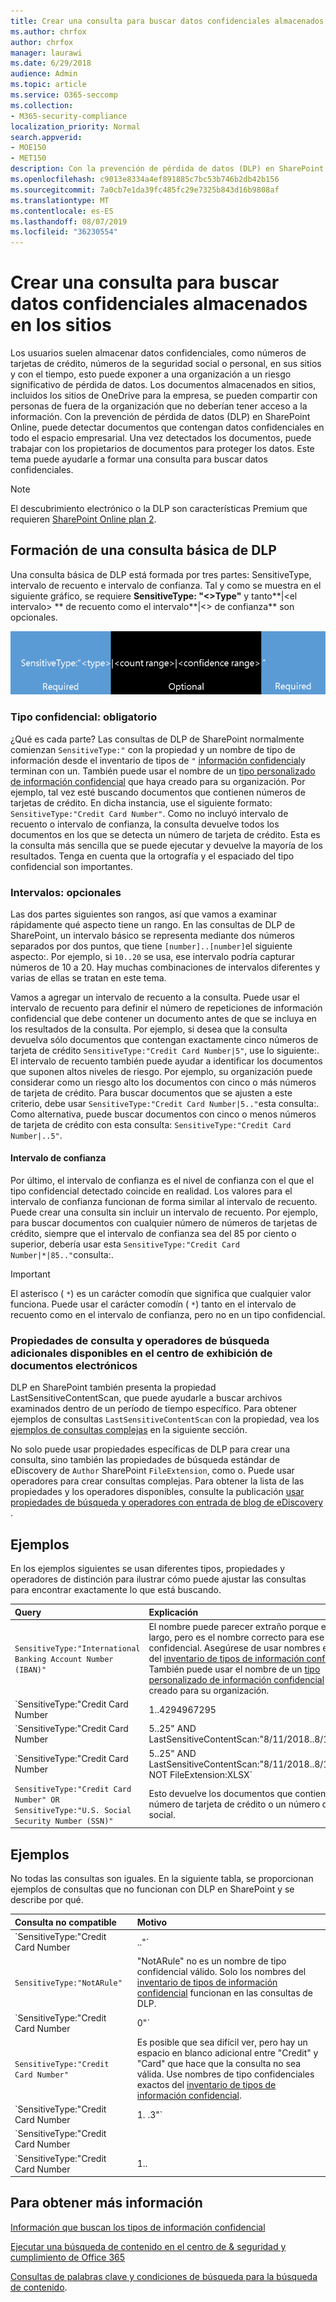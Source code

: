 ```yaml
---
title: Crear una consulta para buscar datos confidenciales almacenados en los sitios
ms.author: chrfox
author: chrfox
manager: laurawi
ms.date: 6/29/2018
audience: Admin
ms.topic: article
ms.service: O365-seccomp
ms.collection:
- M365-security-compliance
localization_priority: Normal
search.appverid:
- MOE150
- MET150
description: Con la prevención de pérdida de datos (DLP) en SharePoint Online, puede detectar documentos que contengan datos confidenciales en todo el espacio empresarial. Una vez detectados los documentos, puede trabajar con los propietarios de documentos para proteger los datos. Este tema puede ayudarle a formar una consulta para buscar datos confidenciales.
ms.openlocfilehash: c9013e8334a4ef891885c7bc53b746b2db42b156
ms.sourcegitcommit: 7a0cb7e1da39fc485fc29e7325b843d16b9808af
ms.translationtype: MT
ms.contentlocale: es-ES
ms.lasthandoff: 08/07/2019
ms.locfileid: "36230554"
---
```

# <a name="form-a-query-to-find-sensitive-data-stored-on-sites"></a>Crear una consulta para buscar datos confidenciales almacenados en los sitios

Los usuarios suelen almacenar datos confidenciales, como números de tarjetas de crédito, números de la seguridad social o personal, en sus sitios y con el tiempo, esto puede exponer a una organización a un riesgo significativo de pérdida de datos. Los documentos almacenados en sitios, incluidos los sitios de OneDrive para la empresa, se pueden compartir con personas de fuera de la organización que no deberían tener acceso a la información. Con la prevención de pérdida de datos (DLP) en SharePoint Online, puede detectar documentos que contengan datos confidenciales en todo el espacio empresarial. Una vez detectados los documentos, puede trabajar con los propietarios de documentos para proteger los datos. Este tema puede ayudarle a formar una consulta para buscar datos confidenciales.
  
> [!NOTE]
> El descubrimiento electrónico o la DLP son características Premium que requieren [SharePoint Online plan 2](https://go.microsoft.com/fwlink/?LinkId=510080). 
  
## <a name="forming-a-basic-dlp-query"></a>Formación de una consulta básica de DLP

Una consulta básica de DLP está formada por tres partes: SensitiveType, intervalo de recuento e intervalo de confianza. Tal y como se muestra en el siguiente gráfico, se requiere **SensitiveType: "\<\>Type"** y tanto**|\<el intervalo\> ** de recuento como el intervalo**|\<\> de confianza** son opcionales. 
  
![Consulta de ejemplo dividida entre obligatorio y opcional](media/DLP-query-example-text.png)
  
### <a name="sensitive-type---required"></a>Tipo confidencial: obligatorio

¿Qué es cada parte? Las consultas de DLP de SharePoint normalmente comienzan `SensitiveType:"` con la propiedad y un nombre de tipo de información desde el inventario de tipos de `"` [información confidencial](https://go.microsoft.com/fwlink/?LinkID=509999)y terminan con un. También puede usar el nombre de un [tipo personalizado de información confidencial](create-a-custom-sensitive-information-type.md) que haya creado para su organización. Por ejemplo, tal vez esté buscando documentos que contienen números de tarjetas de crédito. En dicha instancia, use el siguiente formato: `SensitiveType:"Credit Card Number"`. Como no incluyó intervalo de recuento o intervalo de confianza, la consulta devuelve todos los documentos en los que se detecta un número de tarjeta de crédito. Esta es la consulta más sencilla que se puede ejecutar y devuelve la mayoría de los resultados. Tenga en cuenta que la ortografía y el espaciado del tipo confidencial son importantes. 
  
### <a name="ranges---optional"></a>Intervalos: opcionales

Las dos partes siguientes son rangos, así que vamos a examinar rápidamente qué aspecto tiene un rango. En las consultas de DLP de SharePoint, un intervalo básico se representa mediante dos números separados por dos puntos, que tiene `[number]..[number]`el siguiente aspecto:. Por ejemplo, si `10..20` se usa, ese intervalo podría capturar números de 10 a 20. Hay muchas combinaciones de intervalos diferentes y varias de ellas se tratan en este tema. 
  
Vamos a agregar un intervalo de recuento a la consulta. Puede usar el intervalo de recuento para definir el número de repeticiones de información confidencial que debe contener un documento antes de que se incluya en los resultados de la consulta. Por ejemplo, si desea que la consulta devuelva sólo documentos que contengan exactamente cinco números de tarjeta de crédito `SensitiveType:"Credit Card Number|5"`, use lo siguiente:. El intervalo de recuento también puede ayudar a identificar los documentos que suponen altos niveles de riesgo. Por ejemplo, su organización puede considerar como un riesgo alto los documentos con cinco o más números de tarjeta de crédito. Para buscar documentos que se ajusten a este criterio, debe usar `SensitiveType:"Credit Card Number|5.."`esta consulta:. Como alternativa, puede buscar documentos con cinco o menos números de tarjeta de crédito con esta consulta: `SensitiveType:"Credit Card Number|..5"`. 
  
#### <a name="confidence-range"></a>Intervalo de confianza

Por último, el intervalo de confianza es el nivel de confianza con el que el tipo confidencial detectado coincide en realidad. Los valores para el intervalo de confianza funcionan de forma similar al intervalo de recuento. Puede crear una consulta sin incluir un intervalo de recuento. Por ejemplo, para buscar documentos con cualquier número de números de tarjetas de crédito, siempre que el intervalo de confianza sea del 85 por ciento o superior, debería usar esta `SensitiveType:"Credit Card Number|*|85.."`consulta:. 
  
> [!IMPORTANT]
> El asterisco ( `*`) es un carácter comodín que significa que cualquier valor funciona. Puede usar el carácter comodín ( `*`) tanto en el intervalo de recuento como en el intervalo de confianza, pero no en un tipo confidencial. 
  
### <a name="additional-query-properties-and-search-operators-available-in-the-ediscovery-center"></a>Propiedades de consulta y operadores de búsqueda adicionales disponibles en el centro de exhibición de documentos electrónicos

DLP en SharePoint también presenta la propiedad LastSensitiveContentScan, que puede ayudarle a buscar archivos examinados dentro de un período de tiempo específico. Para obtener ejemplos de consultas `LastSensitiveContentScan` con la propiedad, vea los [ejemplos de consultas complejas](#examples-of-complex-queries) en la siguiente sección. 
  
No solo puede usar propiedades específicas de DLP para crear una consulta, sino también las propiedades de búsqueda estándar de eDiscovery de `Author` SharePoint `FileExtension`, como o. Puede usar operadores para crear consultas complejas. Para obtener la lista de las propiedades y los operadores disponibles, consulte la publicación [usar propiedades de búsqueda y operadores con entrada de blog de eDiscovery](https://go.microsoft.com/fwlink/?LinkId=510093) . 
  
## <a name="examples-of-complex-queries"></a>Ejemplos

En los ejemplos siguientes se usan diferentes tipos, propiedades y operadores de distinción para ilustrar cómo puede ajustar las consultas para encontrar exactamente lo que está buscando.
  
|**Query**|**Explicación**|
|:-----|:-----|
| `SensitiveType:"International Banking Account Number (IBAN)"` <br/> |El nombre puede parecer extraño porque es tan largo, pero es el nombre correcto para ese tipo confidencial. Asegúrese de usar nombres exactos del [inventario de tipos de información confidencial](https://go.microsoft.com/fwlink/?LinkID=509999). También puede usar el nombre de un [tipo personalizado de información confidencial](create-a-custom-sensitive-information-type.md) que haya creado para su organización.  <br/> |
| `SensitiveType:"Credit Card Number|1..4294967295|1..100"` <br/> |Esto devuelve documentos con al menos una coincidencia con el tipo confidencial "número de tarjeta de crédito". Los valores de cada intervalo son los respectivos valores mínimos y máximos. Una forma más sencilla de escribir esta consulta es `SensitiveType:"Credit Card Number"`, pero ¿Dónde está la diversión?  <br/> |
| `SensitiveType:"Credit Card Number| 5..25" AND LastSensitiveContentScan:"8/11/2018..8/13/2018"` <br/> |Esto devuelve los documentos con 5-25 números de tarjeta de crédito que fueron examinados del 11 de agosto de 2018 al 13 de agosto de 2018.  <br/> |
| `SensitiveType:"Credit Card Number| 5..25" AND LastSensitiveContentScan:"8/11/2018..8/13/2018" NOT FileExtension:XLSX` <br/> |Esto devuelve los documentos con 5-25 números de tarjeta de crédito que fueron examinados del 11 de agosto de 2018 al 13 de agosto de 2018. Los archivos con una extensión XLSX no se incluyen en los resultados de la consulta.  `FileExtension`es una de las muchas propiedades que se pueden incluir en una consulta. Para obtener más información, vea [using Search Properties and Operators with eDiscovery](https://go.microsoft.com/fwlink/?LinkId=510093).  <br/> |
| `SensitiveType:"Credit Card Number" OR SensitiveType:"U.S. Social Security Number (SSN)"` <br/> |Esto devuelve los documentos que contienen un número de tarjeta de crédito o un número de seguro social.  <br/> |
   
## <a name="examples-of-queries-to-avoid"></a>Ejemplos

No todas las consultas son iguales. En la siguiente tabla, se proporcionan ejemplos de consultas que no funcionan con DLP en SharePoint y se describe por qué.
  
|**Consulta no compatible**|**Motivo**|
|:-----|:-----|
| `SensitiveType:"Credit Card Number|.."` <br/> |Debe agregar, al menos, un número.  <br/> |
| `SensitiveType:"NotARule"` <br/> |"NotARule" no es un nombre de tipo confidencial válido. Solo los nombres del [inventario de tipos de información confidencial](https://go.microsoft.com/fwlink/?LinkID=509999) funcionan en las consultas de DLP.  <br/> |
| `SensitiveType:"Credit Card Number|0"` <br/> |Cero no es válido como valor mínimo o como valor máximo en un intervalo.  <br/> |
| `SensitiveType:"Credit Card Number"` <br/> |Es posible que sea difícil ver, pero hay un espacio en blanco adicional entre "Credit" y "Card" que hace que la consulta no sea válida. Use nombres de tipo confidenciales exactos del [inventario de tipos de información confidencial](https://go.microsoft.com/fwlink/?LinkID=509999).  <br/> |
| `SensitiveType:"Credit Card Number|1. .3"` <br/> |La parte de dos puntos no debe estar separada por un espacio.  <br/> |
| `SensitiveType:"Credit Card Number| |1..|80.."` <br/> |Hay demasiados delimitadores de canalización (|). Siga este formato en su lugar:`SensitiveType: "Credit Card Number|1..|80.."` <br/> |
| `SensitiveType:"Credit Card Number|1..|80..101"` <br/> |Como los valores de confianza representan un porcentaje, no pueden exceder de 100. Elija un número del 1 al 100 en su lugar.  <br/> |
   
## <a name="for-more-information"></a>Para obtener más información

[Información que buscan los tipos de información confidencial](what-the-sensitive-information-types-look-for.md)
  
[Ejecutar una búsqueda de contenido en el centro de &amp; seguridad y cumplimiento de Office 365](run-a-content-search-in-the-security-and-compliance-center.md)
  
[Consultas de palabras clave y condiciones de búsqueda para la búsqueda de contenido](keyword-queries-and-search-conditions.md).
  

